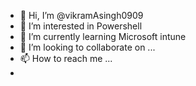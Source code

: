 - 👋 Hi, I’m @vikramAsingh0909
- 👀 I’m interested in Powershell
- 🌱 I’m currently learning Microsoft intune
- 💞️ I’m looking to collaborate on ...
- 📫 How to reach me ...
- 

<!---
vikramAsingh0909/vikramAsingh0909 is a ✨ special ✨ repository because its `README.md` (this file) appears on your GitHub profile.
You can click the Preview link to take a look at your changes.
--->

